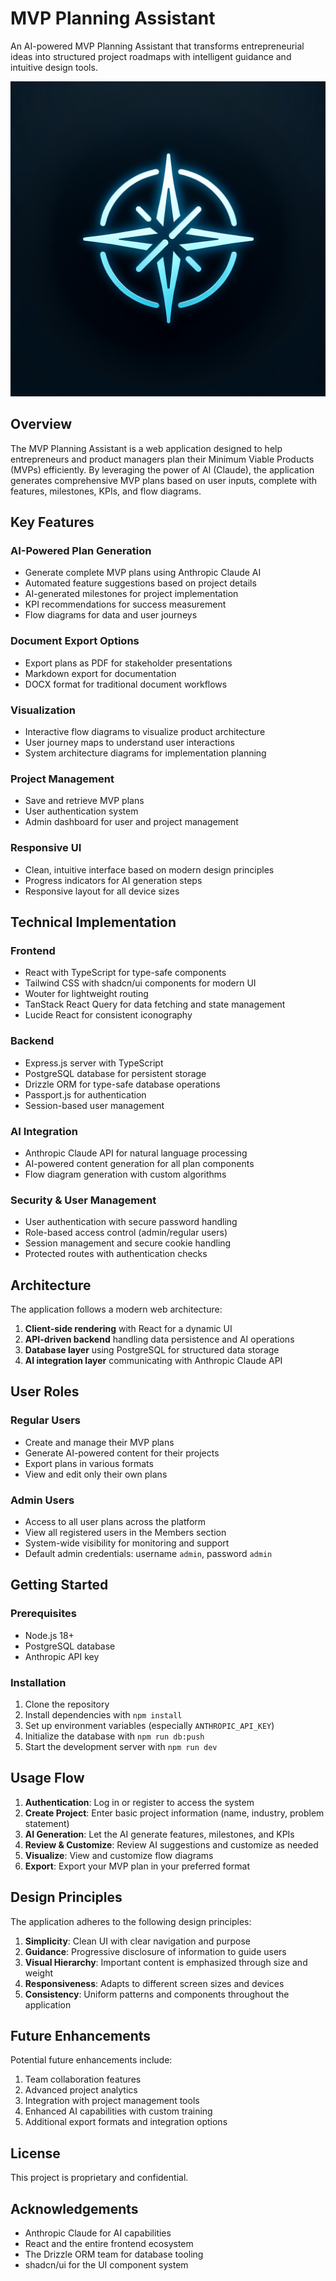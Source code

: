 # MVP Planning Assistant

An AI-powered MVP Planning Assistant that transforms entrepreneurial ideas into structured project roadmaps with intelligent guidance and intuitive design tools.

![MVP Planning Assistant](generated-icon.png)

## Overview

The MVP Planning Assistant is a web application designed to help entrepreneurs and product managers plan their Minimum Viable Products (MVPs) efficiently. By leveraging the power of AI (Claude), the application generates comprehensive MVP plans based on user inputs, complete with features, milestones, KPIs, and flow diagrams.

## Key Features

### AI-Powered Plan Generation
- Generate complete MVP plans using Anthropic Claude AI
- Automated feature suggestions based on project details
- AI-generated milestones for project implementation
- KPI recommendations for success measurement
- Flow diagrams for data and user journeys

### Document Export Options
- Export plans as PDF for stakeholder presentations
- Markdown export for documentation
- DOCX format for traditional document workflows

### Visualization 
- Interactive flow diagrams to visualize product architecture
- User journey maps to understand user interactions
- System architecture diagrams for implementation planning

### Project Management
- Save and retrieve MVP plans
- User authentication system
- Admin dashboard for user and project management

### Responsive UI
- Clean, intuitive interface based on modern design principles
- Progress indicators for AI generation steps
- Responsive layout for all device sizes

## Technical Implementation

### Frontend
- React with TypeScript for type-safe components
- Tailwind CSS with shadcn/ui components for modern UI
- Wouter for lightweight routing
- TanStack React Query for data fetching and state management
- Lucide React for consistent iconography

### Backend
- Express.js server with TypeScript
- PostgreSQL database for persistent storage
- Drizzle ORM for type-safe database operations
- Passport.js for authentication
- Session-based user management

### AI Integration
- Anthropic Claude API for natural language processing
- AI-powered content generation for all plan components
- Flow diagram generation with custom algorithms

### Security & User Management
- User authentication with secure password handling
- Role-based access control (admin/regular users)
- Session management and secure cookie handling
- Protected routes with authentication checks

## Architecture

The application follows a modern web architecture:

1. **Client-side rendering** with React for a dynamic UI
2. **API-driven backend** handling data persistence and AI operations
3. **Database layer** using PostgreSQL for structured data storage
4. **AI integration layer** communicating with Anthropic Claude API

## User Roles

### Regular Users
- Create and manage their MVP plans
- Generate AI-powered content for their projects
- Export plans in various formats
- View and edit only their own plans

### Admin Users
- Access to all user plans across the platform
- View all registered users in the Members section
- System-wide visibility for monitoring and support
- Default admin credentials: username `admin`, password `admin`

## Getting Started

### Prerequisites
- Node.js 18+
- PostgreSQL database
- Anthropic API key

### Installation
1. Clone the repository
2. Install dependencies with `npm install`
3. Set up environment variables (especially `ANTHROPIC_API_KEY`)
4. Initialize the database with `npm run db:push`
5. Start the development server with `npm run dev`

## Usage Flow

1. **Authentication**: Log in or register to access the system
2. **Create Project**: Enter basic project information (name, industry, problem statement)
3. **AI Generation**: Let the AI generate features, milestones, and KPIs
4. **Review & Customize**: Review AI suggestions and customize as needed
5. **Visualize**: View and customize flow diagrams
6. **Export**: Export your MVP plan in your preferred format

## Design Principles

The application adheres to the following design principles:

1. **Simplicity**: Clean UI with clear navigation and purpose
2. **Guidance**: Progressive disclosure of information to guide users
3. **Visual Hierarchy**: Important content is emphasized through size and weight
4. **Responsiveness**: Adapts to different screen sizes and devices
5. **Consistency**: Uniform patterns and components throughout the application

## Future Enhancements

Potential future enhancements include:

1. Team collaboration features
2. Advanced project analytics
3. Integration with project management tools
4. Enhanced AI capabilities with custom training
5. Additional export formats and integration options

## License

This project is proprietary and confidential.

## Acknowledgements

- Anthropic Claude for AI capabilities
- React and the entire frontend ecosystem
- The Drizzle ORM team for database tooling
- shadcn/ui for the UI component system